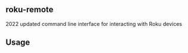 roku-remote
-------

2022 updated command line interface for interacting with Roku devices

Usage
-------
